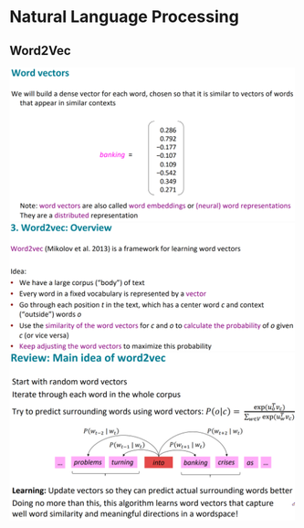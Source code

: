 # Natural Language Processing

## Word2Vec
<img src="Images/Word2Vec/WordVector.PNG" width="500">
<img src="Images/Word2Vec/Overview.PNG" width="500">
<img src="Images/Word2Vec/MainIdea.PNG" width="500">
